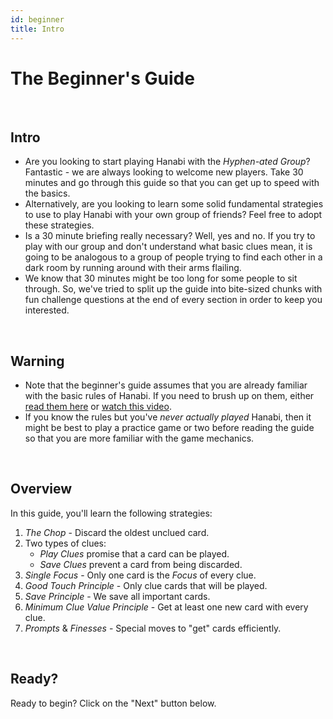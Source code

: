 ```yaml
---
id: beginner
title: Intro
---
```


# The Beginner's Guide

<br />

## Intro

- Are you looking to start playing Hanabi with the *Hyphen-ated Group*? Fantastic - we are always looking to welcome new players. Take 30 minutes and go through this guide so that you can get up to speed with the basics.
- Alternatively, are you looking to learn some solid fundamental strategies to use to play Hanabi with your own group of friends? Feel free to adopt these strategies.
- Is a 30 minute briefing really necessary? Well, yes and no. If you try to play with our group and don't understand what basic clues mean, it is going to be analogous to a group of people trying to find each other in a dark room by running around with their arms flailing.
- We know that 30 minutes might be too long for some people to sit through. So, we've tried to split up the guide into bite-sized chunks with fun challenge questions at the end of every section in order to keep you interested.

<br />

## Warning

- Note that the beginner's guide assumes that you are already familiar with the basic rules of Hanabi. If you need to brush up on them, either [read them here](https://github.com/Zamiell/hanabi-live/blob/master/docs/RULES.md) or [watch this video](https://www.youtube.com/watch?v=VrFCekQb4nY).
- If you know the rules but you've *never actually played* Hanabi, then it might be best to play a practice game or two before reading the guide so that you are more familiar with the game mechanics.

<br />

## Overview

In this guide, you'll learn the following strategies:

1. *The Chop* - Discard the oldest unclued card.
1. Two types of clues:
    - *Play Clues* promise that a card can be played.
    - *Save Clues* prevent a card from being discarded.
1. *Single Focus* - Only one card is the *Focus* of every clue.
1. *Good Touch Principle* - Only clue cards that will be played.
1. *Save Principle* - We save all important cards.
1. *Minimum Clue Value Principle* - Get at least one new card with every clue.
1. *Prompts* & *Finesses* - Special moves to "get" cards efficiently.

<br />

## Ready?

Ready to begin? Click on the "Next" button below.
